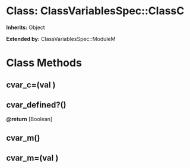 # Class: ClassVariablesSpec::ClassC
**Inherits:** Object
  
**Extended by:** ClassVariablesSpec::ModuleM
    



# Class Methods
## cvar_c=(val ) [](#method-c-cvar_c=)
## cvar_defined?() [](#method-c-cvar_defined?)
**@return** [Boolean] 

## cvar_m() [](#method-c-cvar_m)
## cvar_m=(val ) [](#method-c-cvar_m=)

